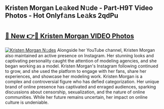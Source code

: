 ## Kristen Morgan Le𝚊ked N𝚞de - Part-H9T Video Photos - Hot Onlyf𝚊ns Le𝚊ks 2qdPu

# <h2><a href="http://ab70254.deff.icu/?id=Kristen+Morgan">🔗 New 👉🔴 Kristen Morgan VIDEO Photos</a></h2>

[![Kristen Morgan N𝚞des](https://i.imgur.com/rIISA9y.gif)](http://ab70254.deff.icu/?id=Kristen+Morgan)
Alongside her YouTube channel, Kristen Morgan also maintained an active presence on Instagram. Her stunning looks and captivating personality caught the attention of modeling agencies, and she began working as a model. Kristen Morgan's Instagram following continued to grow, and she used the platform to engage with her fans, share her experiences, and showcase her modeling work. Kristen Morgan is a complex and controversial figure who has defied categorization. Her unique brand of online presence has captivated and enraged audiences, sparking discussions about censorship, sexualization, and the nature of online communities. While her future remains uncertain, her impact on online culture is undeniable.
